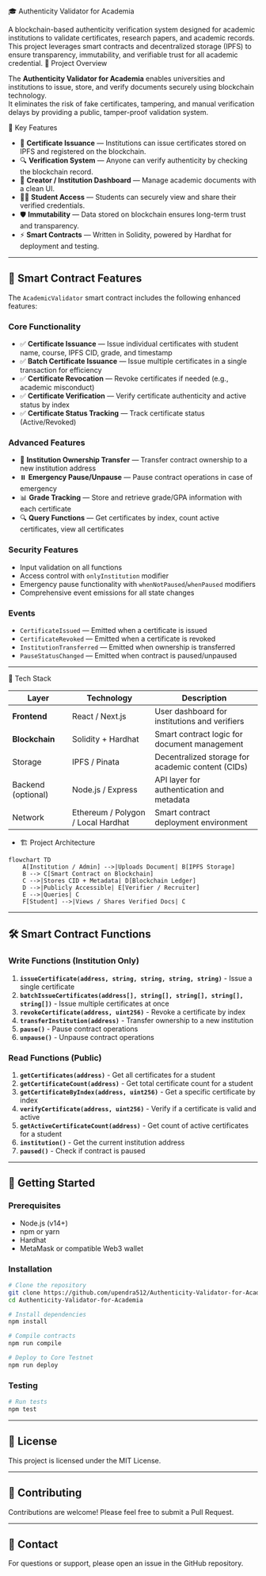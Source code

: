 🎓 Authenticity Validator for Academia

A blockchain-based authenticity verification system designed for academic institutions to validate certificates, research papers, and academic records.  
This project leverages smart contracts and decentralized storage (IPFS) to ensure transparency, immutability, and verifiable trust for all academic credential.
🚀 Project Overview

The **Authenticity Validator for Academia** enables universities and institutions to issue, store, and verify documents securely using blockchain technology.  
It eliminates the risk of fake certificates, tampering, and manual verification delays by providing a public, tamper-proof validation system.


🧩 Key Features

- 🧾 **Certificate Issuance** — Institutions can issue certificates stored on IPFS and registered on the blockchain.  
- 🔍 **Verification System** — Anyone can verify authenticity by checking the blockchain record.  
- 🧠 **Creator / Institution Dashboard** — Manage academic documents with a clean UI.  
- 🧑‍🎓 **Student Access** — Students can securely view and share their verified credentials.  
- 🛡️ **Immutability** — Data stored on blockchain ensures long-term trust and transparency.  
- ⚡ **Smart Contracts** — Written in Solidity, powered by Hardhat for deployment and testing.

---

## 📜 Smart Contract Features

The `AcademicValidator` smart contract includes the following enhanced features:

### Core Functionality
- ✅ **Certificate Issuance** — Issue individual certificates with student name, course, IPFS CID, grade, and timestamp
- ✅ **Batch Certificate Issuance** — Issue multiple certificates in a single transaction for efficiency
- ✅ **Certificate Revocation** — Revoke certificates if needed (e.g., academic misconduct)
- ✅ **Certificate Verification** — Verify certificate authenticity and active status by index
- ✅ **Certificate Status Tracking** — Track certificate status (Active/Revoked)

### Advanced Features
- 🔐 **Institution Ownership Transfer** — Transfer contract ownership to a new institution address
- ⏸️ **Emergency Pause/Unpause** — Pause contract operations in case of emergency
- 📊 **Grade Tracking** — Store and retrieve grade/GPA information with each certificate
- 🔍 **Query Functions** — Get certificates by index, count active certificates, view all certificates

### Security Features
- Input validation on all functions
- Access control with `onlyInstitution` modifier
- Emergency pause functionality with `whenNotPaused`/`whenPaused` modifiers
- Comprehensive event emissions for all state changes

### Events
- `CertificateIssued` — Emitted when a certificate is issued
- `CertificateRevoked` — Emitted when a certificate is revoked
- `InstitutionTransferred` — Emitted when ownership is transferred
- `PauseStatusChanged` — Emitted when contract is paused/unpaused

---
🧱 Tech Stack

| Layer | Technology | Description |
|-------|-------------|-------------|
| **Frontend** | React / Next.js | User dashboard for institutions and verifiers |
| **Blockchain** | Solidity + Hardhat | Smart contract logic for document management |
| Storage | IPFS / Pinata | Decentralized storage for academic content (CIDs) |
| Backend (optional) | Node.js / Express | API layer for authentication and metadata |
| Network | Ethereum / Polygon / Local Hardhat | Smart contract deployment environment |

- 🏗️ Project Architecture

```mermaid
flowchart TD
    A[Institution / Admin] -->|Uploads Document| B[IPFS Storage]
    B --> C[Smart Contract on Blockchain]
    C -->|Stores CID + Metadata| D[Blockchain Ledger]
    D -->|Publicly Accessible| E[Verifier / Recruiter]
    E -->|Queries| C
    F[Student] -->|Views / Shares Verified Docs| C
```

---

## 🛠️ Smart Contract Functions

### Write Functions (Institution Only)
1. **`issueCertificate(address, string, string, string, string)`** - Issue a single certificate
2. **`batchIssueCertificates(address[], string[], string[], string[], string[])`** - Issue multiple certificates at once
3. **`revokeCertificate(address, uint256)`** - Revoke a certificate by index
4. **`transferInstitution(address)`** - Transfer ownership to a new institution
5. **`pause()`** - Pause contract operations
6. **`unpause()`** - Unpause contract operations

### Read Functions (Public)
1. **`getCertificates(address)`** - Get all certificates for a student
2. **`getCertificateCount(address)`** - Get total certificate count for a student
3. **`getCertificateByIndex(address, uint256)`** - Get a specific certificate by index
4. **`verifyCertificate(address, uint256)`** - Verify if a certificate is valid and active
5. **`getActiveCertificateCount(address)`** - Get count of active certificates for a student
6. **`institution()`** - Get the current institution address
7. **`paused()`** - Check if contract is paused

---

## 🚀 Getting Started

### Prerequisites
- Node.js (v14+)
- npm or yarn
- Hardhat
- MetaMask or compatible Web3 wallet

### Installation

```bash
# Clone the repository
git clone https://github.com/upendra512/Authenticity-Validator-for-Academia.git
cd Authenticity-Validator-for-Academia

# Install dependencies
npm install

# Compile contracts
npm run compile

# Deploy to Core Testnet
npm run deploy
```

### Testing
```bash
# Run tests
npm test
```

---

## 📄 License
This project is licensed under the MIT License.

---

## 🤝 Contributing
Contributions are welcome! Please feel free to submit a Pull Request.

---

## 📧 Contact
For questions or support, please open an issue in the GitHub repository.

